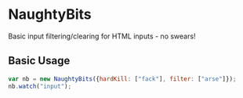 # NaughtyBits
Basic input filtering/clearing for HTML inputs - no swears!

## Basic Usage
``` javascript
var nb = new NaughtyBits({hardKill: ["fack"], filter: ["arse"]});
nb.watch("input");
```
